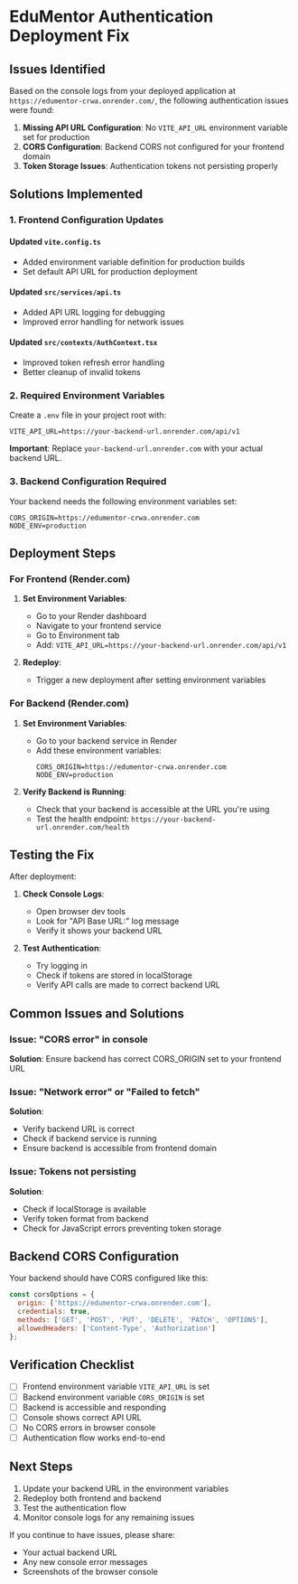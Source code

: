 # EduMentor Authentication Deployment Fix

## Issues Identified

Based on the console logs from your deployed application at `https://edumentor-crwa.onrender.com/`, the following authentication issues were found:

1. **Missing API URL Configuration**: No `VITE_API_URL` environment variable set for production
2. **CORS Configuration**: Backend CORS not configured for your frontend domain
3. **Token Storage Issues**: Authentication tokens not persisting properly

## Solutions Implemented

### 1. Frontend Configuration Updates

#### Updated `vite.config.ts`
- Added environment variable definition for production builds
- Set default API URL for production deployment

#### Updated `src/services/api.ts`
- Added API URL logging for debugging
- Improved error handling for network issues

#### Updated `src/contexts/AuthContext.tsx`
- Improved token refresh error handling
- Better cleanup of invalid tokens

### 2. Required Environment Variables

Create a `.env` file in your project root with:

```env
VITE_API_URL=https://your-backend-url.onrender.com/api/v1
```

**Important**: Replace `your-backend-url.onrender.com` with your actual backend URL.

### 3. Backend Configuration Required

Your backend needs the following environment variables set:

```env
CORS_ORIGIN=https://edumentor-crwa.onrender.com
NODE_ENV=production
```

## Deployment Steps

### For Frontend (Render.com)

1. **Set Environment Variables**:
   - Go to your Render dashboard
   - Navigate to your frontend service
   - Go to Environment tab
   - Add: `VITE_API_URL=https://your-backend-url.onrender.com/api/v1`

2. **Redeploy**:
   - Trigger a new deployment after setting environment variables

### For Backend (Render.com)

1. **Set Environment Variables**:
   - Go to your backend service in Render
   - Add these environment variables:
     ```
     CORS_ORIGIN=https://edumentor-crwa.onrender.com
     NODE_ENV=production
     ```

2. **Verify Backend is Running**:
   - Check that your backend is accessible at the URL you're using
   - Test the health endpoint: `https://your-backend-url.onrender.com/health`

## Testing the Fix

After deployment:

1. **Check Console Logs**:
   - Open browser dev tools
   - Look for "API Base URL:" log message
   - Verify it shows your backend URL

2. **Test Authentication**:
   - Try logging in
   - Check if tokens are stored in localStorage
   - Verify API calls are made to correct backend URL

## Common Issues and Solutions

### Issue: "CORS error" in console
**Solution**: Ensure backend has correct CORS_ORIGIN set to your frontend URL

### Issue: "Network error" or "Failed to fetch"
**Solution**: 
- Verify backend URL is correct
- Check if backend service is running
- Ensure backend is accessible from frontend domain

### Issue: Tokens not persisting
**Solution**: 
- Check if localStorage is available
- Verify token format from backend
- Check for JavaScript errors preventing token storage

## Backend CORS Configuration

Your backend should have CORS configured like this:

```javascript
const corsOptions = {
  origin: ['https://edumentor-crwa.onrender.com'],
  credentials: true,
  methods: ['GET', 'POST', 'PUT', 'DELETE', 'PATCH', 'OPTIONS'],
  allowedHeaders: ['Content-Type', 'Authorization']
};
```

## Verification Checklist

- [ ] Frontend environment variable `VITE_API_URL` is set
- [ ] Backend environment variable `CORS_ORIGIN` is set
- [ ] Backend is accessible and responding
- [ ] Console shows correct API URL
- [ ] No CORS errors in browser console
- [ ] Authentication flow works end-to-end

## Next Steps

1. Update your backend URL in the environment variables
2. Redeploy both frontend and backend
3. Test the authentication flow
4. Monitor console logs for any remaining issues

If you continue to have issues, please share:
- Your actual backend URL
- Any new console error messages
- Screenshots of the browser console
